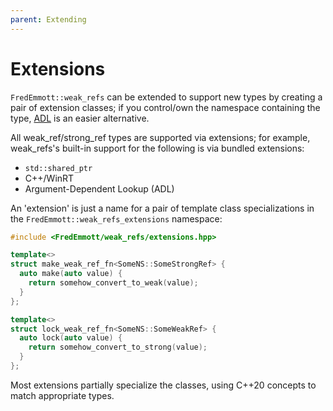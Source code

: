```yaml
---
parent: Extending
---
```


# Extensions

`FredEmmott::weak_refs` can be extended to support new types by creating a pair of extension classes; if you control/own the namespace containing the type, [ADL](adl.md) is an easier alternative.

All weak_ref/strong_ref types are supported via extensions; for example, weak_refs's built-in support for the following is via bundled extensions:
- `std::shared_ptr`
- C++/WinRT
- Argument-Dependent Lookup (ADL)

An 'extension' is just a name for a pair of template class specializations in the `FredEmmott::weak_refs_extensions` namespace:

```c++
#include <FredEmmott/weak_refs/extensions.hpp>

template<>
struct make_weak_ref_fn<SomeNS::SomeStrongRef> {
  auto make(auto value) {
    return somehow_convert_to_weak(value);
  }
};

template<>
struct lock_weak_ref_fn<SomeNS::SomeWeakRef> {
  auto lock(auto value) {
    return somehow_convert_to_strong(value);
  }
};
```

Most extensions partially specialize the classes, using C++20 concepts to match appropriate types.